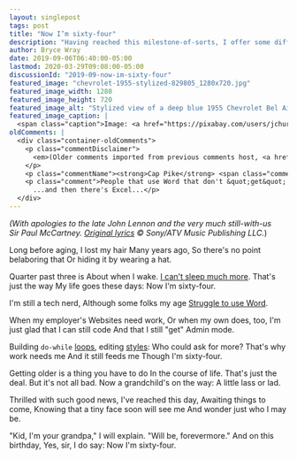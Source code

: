```yaml
---
layout: singlepost
tags: post
title: "Now I’m sixty-four"
description: "Having reached this milestone-of-sorts, I offer some different wording for a Lennon/McCartney classic that suits me today."
author: Bryce Wray
date: 2019-09-06T06:40:00-05:00
lastmod: 2020-03-29T09:08:00-05:00
discussionId: "2019-09-now-im-sixty-four"
featured_image: "chevrolet-1955-stylized-829805_1280x720.jpg"
featured_image_width: 1280
featured_image_height: 720
featured_image_alt: "Stylized view of a deep blue 1955 Chevrolet Bel Air two-door automobile"
featured_image_caption: |
  <span class="caption">Image: <a href="https://pixabay.com/users/jchurch1977-1172969/?utm_source=link-attribution&amp;utm_medium=referral&amp;utm_campaign=image&amp;utm_content=829805">jchurch1977</a>; <a href="https://pixabay.com/?utm_source=link-attribution&amp;utm_medium=referral&amp;utm_campaign=image&amp;utm_content=829805">Pixabay</a>; edited in <a href="https://affinity.serif.com/en-us/photo/">Affinity Photo</a></span>
oldComments: |
  <div class="container-oldComments">
    <p class="commentDisclaimer">
      <em>(Older comments imported from previous comments host, <a href="https://www.talkyard.io">Talkyard</a>.)</em>
    </p>
    <p class="commentName"><strong>Cap Pike</strong> <span class="commentDate"><em>2019-09-07</em></span></p>
    <p class="comment">People that use Word that don't &quot;get&quot; styles and formatting in general are generally just annoying. Like people who drive that don't bother with turn signals.<br />
      ...and then there's Excel...</p>
  </div>
---
```


*(With apologies to the late John&nbsp;Lennon and the very much still-with-us Sir&nbsp;Paul&nbsp;McCartney. [Original lyrics](https://en.wikipedia.org/wiki/When_I'm_Sixty-Four) &copy; Sony/ATV Music Publishing LLC.*)

Long before aging,
I lost my hair
Many years ago,
So there's no point belaboring that
Or hiding it by wearing a hat.

Quarter past three is
About when I wake.
[I can't sleep much more](https://www.sleepfoundation.org/articles/aging-and-sleep).
That's just the way
My life goes these days:
Now I'm sixty-four.

I'm still a tech nerd,
Although some folks my age
[Struggle to use Word](https://www.dummies.com/software/microsoft-office/office-2019-for-seniors-for-dummies-cheat-sheet/).

When my employer's
Websites need work,
Or when my own does, too,
I'm just glad that I can still code
And that I still "get" Admin mode.

Building `do-while` [loops](https://developer.mozilla.org/en-US/docs/Web/JavaScript/Reference/Statements/do...while), editing [styles](https://developer.mozilla.org/en-US/docs/Web/CSS):
Who could ask for more?
That's why work needs me
And it still feeds me
Though I'm sixty-four.

Getting older is a thing you have to do
In the course of life. That's just the deal.
But it's not all bad.
Now a grandchild's on the way:
A little lass or lad.

Thrilled with such good news,
I've reached this day,
Awaiting things to come,
Knowing that a tiny face soon will see me
And wonder just who I may be.

"Kid, I'm your grandpa," I will explain.
"Will be, forevermore."
And on this birthday,
Yes, sir, I do say:
Now I'm sixty-four.
